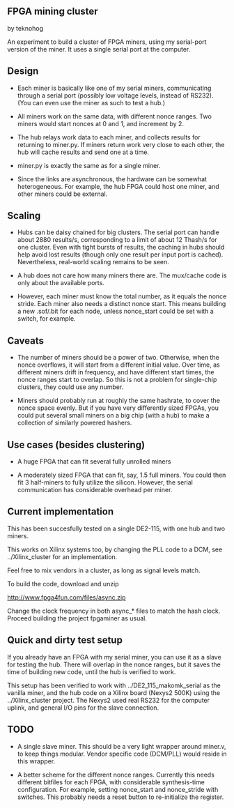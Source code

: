 FPGA mining cluster
-------------------

by teknohog

An experiment to build a cluster of FPGA miners, using my serial-port
version of the miner. It uses a single serial port at the computer.


Design
------

* Each miner is basically like one of my serial miners, communicating
  through a serial port (possibly low voltage levels, instead of
  RS232). (You can even use the miner as such to test a hub.)

* All miners work on the same data, with different nonce ranges. Two
  miners would start nonces at 0 and 1, and increment by 2.

* The hub relays work data to each miner, and collects results for
  returning to miner.py. If miners return work very close to each
  other, the hub will cache results and send one at a time.
 
* miner.py is exactly the same as for a single miner.

* Since the links are asynchronous, the hardware can be somewhat
  heterogeneous. For example, the hub FPGA could host one miner, and
  other miners could be external.


Scaling
-------

* Hubs can be daisy chained for big clusters. The serial port can
  handle about 2880 results/s, corresponding to a limit of about 12
  Thash/s for one cluster. Even with tight bursts of results, the
  caching in hubs should help avoid lost results (though only one
  result per input port is cached). Nevertheless, real-world scaling
  remains to be seen.

* A hub does not care how many miners there are. The mux/cache code is
  only about the available ports.

* However, each miner must know the total number, as it equals the
  nonce stride. Each miner also needs a distinct nonce start. This
  means building a new .sof/.bit for each node, unless nonce_start
  could be set with a switch, for example.


Caveats
-------

* The number of miners should be a power of two. Otherwise, when the
  nonce overflows, it will start from a different initial value. Over
  time, as different miners drift in frequency, and have different
  start times, the nonce ranges start to overlap. So this is not a
  problem for single-chip clusters, they could use any number.

* Miners should probably run at roughly the same hashrate, to cover
  the nonce space evenly. But if you have very differently sized
  FPGAs, you could put several small miners on a big chip (with a hub)
  to make a collection of similarly powered hashers.


Use cases (besides clustering)
------------------------------

* A huge FPGA that can fit several fully unrolled miners

* A moderately sized FPGA that can fit, say, 1.5 full miners. You
  could then fit 3 half-miners to fully utilize the silicon. However,
  the serial communication has considerable overhead per miner.


Current implementation
----------------------

This has been succesfully tested on a single DE2-115, with one hub and
two miners.

This works on Xilinx systems too, by changing the PLL code to a
DCM, see ../Xilinx_cluster for an implementation.

Feel free to mix vendors in a cluster, as long as signal levels match.

To build the code, download and unzip

http://www.fpga4fun.com/files/async.zip

Change the clock frequency in both async_* files to match the hash
clock. Proceed building the project fpgaminer as usual.


Quick and dirty test setup
--------------------------

If you already have an FPGA with my serial miner, you can use it as a
slave for testing the hub. There will overlap in the nonce ranges, but
it saves the time of building new code, until the hub is verified to
work.

This setup has been verified to work with ../DE2_115_makomk_serial as
the vanilla miner, and the hub code on a Xilinx board (Nexys2 500K)
using the ../Xilinx_cluster project. The Nexys2 used real RS232 for
the computer uplink, and general I/O pins for the slave connection.


TODO
----

* A single slave miner. This should be a very light wrapper around
  miner.v, to keep things modular. Vendor specific code (DCM/PLL)
  would reside in this wrapper.

* A better scheme for the different nonce ranges. Currently this needs
  different bitfiles for each FPGA, with considerable synthesis-time
  configuration. For example, setting nonce_start and nonce_stride
  with switches. This probably needs a reset button to re-initialize
  the register.
